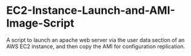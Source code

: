 # EC2-Instance-Launch-and-AMI-Image-Script
A script to launch an apache web server via the user data section of an AWS EC2 instance, and then copy the AMI for configuration replication. 
